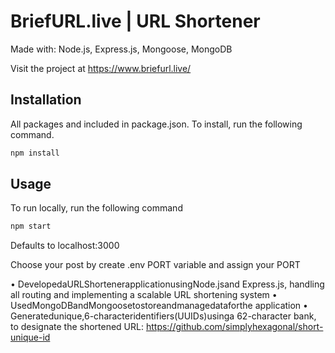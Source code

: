 # BriefURL.live | URL Shortener

Made with: Node.js, Express.js, Mongoose, MongoDB

Visit the project at https://www.briefurl.live/

## Installation

All packages and included in package.json. To install, run the following command.

```bash
npm install
```

## Usage

To run locally, run the following command

```bash
npm start
```

Defaults to localhost:3000

Choose your post by create .env PORT variable and assign your PORT



• DevelopedaURLShortenerapplicationusingNode.jsand Express.js, handling all routing and implementing a scalable URL shortening system
• UsedMongoDBandMongoosetostoreandmanagedataforthe application
• Generatedunique,6-characteridentifiers(UUIDs)usinga 62-character bank, to designate the shortened URL: https://github.com/simplyhexagonal/short-unique-id

